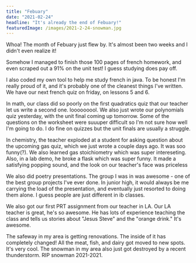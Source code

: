 ```yaml
---
title: "Febuary"
date: "2021-02-24"
headline: "It's already the end of Febuary!"
featuredImage: /images/2021-2-24-snowman.jpg
---
```


Whoa! The month of Febuary just flew by. It's almost been two weeks and I didn't even realize it!  


Somehow I managed to finish those 100 pages of french homework, and even scraped out a 91% on the unit test! I guess studying does pay off.  

I also coded my own tool to help me study french in java. To be honest I'm really proud of it, and it's probably one of the cleanest things I've written. We have our next french quiz on friday, on lessons 5 and 6.  


In math, our class did so poorly on the first quadratics quiz that our teacher let us write a second one. looooooool. We also just wrote our polynomials quiz yesterday, with the unit final coming up tomorrow. Some of the questions on the worksheet were suuuper difficult so I'm not sure how well I'm going to do. I do fine on quizzes but the unit finals are usually a struggle.  


In chemistry, the teacher exploded at a student for asking question about the upcoming gas quiz, which we just wrote a couple days ago. It was soo funny(?). We also learned gas stoichiometry which was super intereseting. Also, in a lab demo, he broke a flask which was super funny. It made a satisfying popping sound, and the look on our teacher's face was priceless  


We also did poetry presentations. The group I was in was awesome - one of the best group projects I've ever done. In junior high, it would always be me carrying the load of the presentation, and eventually just resorted to doing them alone. I guess people are just different in ib classes.  

We also got our first PRT assignment from our teacher in LA. Our LA teacher is great, he's so awesome. He has lots of experience teaching the class and tells us stories about "Jesus Steve" and the "orange drink." It's awesome.  


The safeway in my area is getting renovations. The inside of it has completely changed! All the meat, fish, and dairy got moved to new spots. It's very cool. The snowman in my area also just got destroyed by a recent thunderstorm. RIP snowman 2021-2021.  
